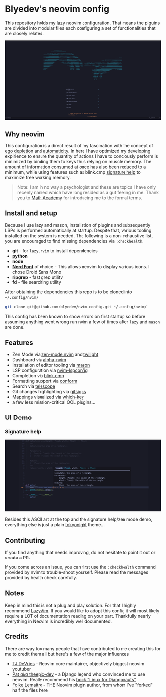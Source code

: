 # Blyedev's neovim config

This repository holds my [lazy](https://github.com/folke/lazy.nvim) neovim configuration. That means the plguins are divided into modular files each configuring a set of functionalities that are closely related.

![Showcase of Dashboard](./ui/dashboard-fixed-colors.png)

## Why neovim

This configuration is a direct result of my fascination with the concept of [ego depletion](https://en.wikipedia.org/wiki/Ego_depletion) and [automaticity](https://en.wikipedia.org/wiki/Automaticity). In here I have optimized my developing expirience to ensure the quantity of actions I have to conciously perform is minimized by binding them to keys thus relying on muscle memory. The amount of information consumed at once has also been reduced to a minimum, while using features such as blink.cmp [signature help](https://cmp.saghen.dev/configuration/signature.html) to maximize free working memory.

> Note: I am in no way a psychologist and these are topics I have only recenly named which have long resided as a gut feeling in me. Thank you to [Math Academy](https://mathacademy.com/pedagogy) for introducing me to the formal terms.

## Install and setup

Because I use lazy and mason, installation of plugins and subsequently LSPs is performed automatically at startup. Despite that, various tooling installed on the system is needed. The following is a non-exhaustive list, you are encouraged to find missing dependencies via `:checkhealth`.

- **git** - for `lazy.nvim` to install dependencies
- **python**
- **node**
- **[Nerd Font](https://www.nerdfonts.com/)** of choice - This allows neovim to display various icons. I chose Droid Sans Mono
- **ripgrep** - fast grep utility
- **fd** - file searching utility

After obtaining the dependencies this repo is to be cloned into `~/.config/nvim/`

```bash
git clone git@github.com:blyedev/nvim-config.git ~/.config/nvim/
```

This config has been known to show errors on first startup so before assuming anything went wrong run nvim a few of times after `lazy` and `mason` are done.

## Features

- Zen Mode via [zen-mode.nvim](https://github.com/folke/zen-mode.nvim) and [twilight](https://github.com/folke/twilight.nvim)
- Dashboard via [alpha-nvim](https://github.com/goolord/alpha-nvim)
- Installation of editor tooling via [mason](https://github.com/williamboman/mason.nvim)
- LSP configuration via [nvim-lspconfig](https://github.com/neovim/nvim-lspconfig)
- Completion via [blink.cmp](https://github.com/Saghen/blink.cmp)
- Formatting support via [conform](https://github.com/stevearc/conform.nvim)
- Search via [telescope](https://github.com/nvim-telescope/telescope.nvim)
- Git changes highlighting via [gitsigns](https://github.com/lewis6991/gitsigns.nvim)
- Mappings visualized via [which-key](https://github.com/folke/which-key.nvim)
- a few less mission-critical QOL plugins...

## UI Demo

### Signature help

![Showcase of signature help in Zen mode](./ui/signature-help-with-docs-zen-cropped.png)

Besides this ASCII art at the top and the signature help/zen mode demo, everything else is just a plain [tokyonight](https://github.com/folke/tokyonight.nvim) theme...

## Contributing

If you find anything that needs improving, do not hesitate to point it out or create a PR.

If you come across an issue, you can first use the `:checkhealth` command provided by nvim to trouble-shoot yourself. Please read the messages provided by health check carefully.

## Notes

Keep in mind this is not a plug and play solution. For that I highly recommend [LazyVim](https://github.com/LazyVim/LazyVim). If you would like to adopt this config it will most likely require a LOT of documentation reading on your part. Thankfully nearly everything in Neovim is incredibly well documented.

## Credits

There are way too many people that have contributed to me creating this for me to credit them all but here's a few of the major influences

- [TJ DeVries](https://github.com/tjdevries) - Neovim core maintainer, objectively biggest neovim youtuber
- [Pat _aka_ theepic-dev](https://gitlab.com/theepic-dev) - a Django legend who convinced me to use neovim. Really recommend his [book "Linux for Djangonauts"](https://theepic.dev/books/lfd/)
- [Folke Lemaitre](https://github.com/folke) - THE Neovim plugin author, from whom I've "forked" half the files here
